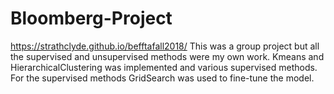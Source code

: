 # Bloomberg-Project
https://strathclyde.github.io/befftafall2018/
This was a group project but all the supervised and unsupervised methods were my own work. Kmeans and HierarchicalClustering was implemented and various supervised methods. For the supervised methods GridSearch was used to fine-tune the model.
